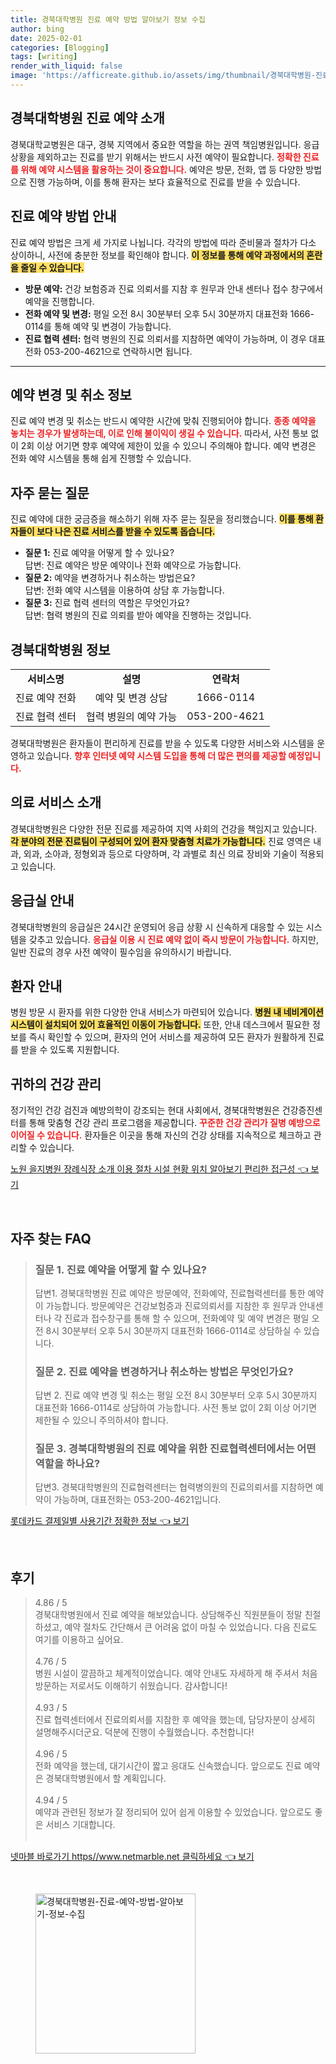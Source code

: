 ```yaml
---
title: 경북대학병원 진료 예약 방법 알아보기 정보 수집
author: bing
date: 2025-02-01
categories: [Blogging]
tags: [writing]
render_with_liquid: false
image: 'https://afficreate.github.io/assets/img/thumbnail/경북대학병원-진료-예약-방법-알아보기-정보-수집.webp'
---
```



<h2 id='경북대학병원_진료예약소개'>경북대학병원 진료 예약 소개</h2>

<p>경북대학교병원은 대구, 경북 지역에서 중요한 역할을 하는 권역 책임병원입니다. 응급 상황을 제외하고는 진료를 받기 위해서는 반드시 사전 예약이 필요합니다. <b><span style="color: #ee2323;">정확한 진료를 위해 예약 시스템을 활용하는 것이 중요합니다.</span></b> 예약은 방문, 전화, 앱 등 다양한 방법으로 진행 가능하며, 이를 통해 환자는 보다 효율적으로 진료를 받을 수 있습니다.</p>

<h2 id='진료예약방법_안내'>진료 예약 방법 안내</h2>

<p>진료 예약 방법은 크게 세 가지로 나뉩니다. 각각의 방법에 따라 준비물과 절차가 다소 상이하니, 사전에 충분한 정보를 확인해야 합니다. <b><span style="background-color: #ffe066;">이 정보를 통해 예약 과정에서의 혼란을 줄일 수 있습니다.</span></b></p>

<ul>
    <li><b>방문 예약:</b> 건강 보험증과 진료 의뢰서를 지참 후 원무과 안내 센터나 접수 창구에서 예약을 진행합니다.</li>
    <li><b>전화 예약 및 변경:</b> 평일 오전 8시 30분부터 오후 5시 30분까지 대표전화 1666-0114를 통해 예약 및 변경이 가능합니다.</li>
    <li><b>진료 협력 센터:</b> 협력 병원의 진료 의뢰서를 지참하면 예약이 가능하며, 이 경우 대표전화 053-200-4621으로 연락하시면 됩니다.</li>
</ul>

<hr />

<h2 id='예약변경및취소_정보'>예약 변경 및 취소 정보</h2>

<p>진료 예약 변경 및 취소는 반드시 예약한 시간에 맞춰 진행되어야 합니다. <b><span style="color: #ee2323;">종종 예약을 놓치는 경우가 발생하는데, 이로 인해 불이익이 생길 수 있습니다.</span></b> 따라서, 사전 통보 없이 2회 이상 어기면 향후 예약에 제한이 있을 수 있으니 주의해야 합니다. 예약 변경은 전화 예약 시스템을 통해 쉽게 진행할 수 있습니다.</p>

<h2 id='자주묻는질문'>자주 묻는 질문</h2>

<p>진료 예약에 대한 궁금증을 해소하기 위해 자주 묻는 질문을 정리했습니다. <b><span style="background-color: #ffe066;">이를 통해 환자들이 보다 나은 진료 서비스를 받을 수 있도록 돕습니다.</span></b></p>

<ul>
    <li><b>질문 1:</b> 진료 예약을 어떻게 할 수 있나요? <br> 답변: 진료 예약은 방문 예약이나 전화 예약으로 가능합니다.</li>
    <li><b>질문 2:</b> 예약을 변경하거나 취소하는 방법은요? <br> 답변: 전화 예약 시스템을 이용하여 상담 후 가능합니다.</li>
    <li><b>질문 3:</b> 진료 협력 센터의 역할은 무엇인가요? <br> 답변: 협력 병원의 진료 의뢰를 받아 예약을 진행하는 것입니다.</li>
</ul>

<h2 id='경북대학병원_정보'>경북대학병원 정보</h2>

<table>
    <tr>
        <td style="text-align: center; height: 17px;"><b>서비스명</b></td>
        <td style="text-align: center; height: 17px;"><b>설명</b></td>
        <td style="text-align: center; height: 17px;"><b>연락처</b></td>
    </tr>
    <tr>
        <td style="text-align: center; height: 17px;">진료 예약 전화</td>
        <td style="text-align: center; height: 17px;">예약 및 변경 상담</td>
        <td style="text-align: center; height: 17px;">1666-0114</td>
    </tr>
    <tr>
        <td style="text-align: center; height: 17px;">진료 협력 센터</td>
        <td style="text-align: center; height: 17px;">협력 병원의 예약 가능</td>
        <td style="text-align: center; height: 17px;">053-200-4621</td>
    </tr>
</table>

<p>경북대학병원은 환자들이 편리하게 진료를 받을 수 있도록 다양한 서비스와 시스템을 운영하고 있습니다. <b><span style="color: #ee2323;">향후 인터넷 예약 시스템 도입을 통해 더 많은 편의를 제공할 예정입니다.</span></b></p>

<h2 id='의료서비스_소개'>의료 서비스 소개</h2>

<p>경북대학병원은 다양한 전문 진료를 제공하여 지역 사회의 건강을 책임지고 있습니다. <b><span style="background-color: #ffe066;">각 분야의 전문 진료팀이 구성되어 있어 환자 맞춤형 치료가 가능합니다.</span></b> 진료 영역은 내과, 외과, 소아과, 정형외과 등으로 다양하며, 각 과별로 최신 의료 장비와 기술이 적용되고 있습니다.</p>

<h2 id='응급실_안내'>응급실 안내</h2>

<p>경북대학병원의 응급실은 24시간 운영되어 응급 상황 시 신속하게 대응할 수 있는 시스템을 갖추고 있습니다. <b><span style="color: #ee2323;">응급실 이용 시 진료 예약 없이 즉시 방문이 가능합니다.</span></b> 하지만, 일반 진료의 경우 사전 예약이 필수임을 유의하시기 바랍니다.</p>

<h2 id='환자_안내'>환자 안내</h2>

<p>병원 방문 시 환자를 위한 다양한 안내 서비스가 마련되어 있습니다. <b><span style="background-color: #ffe066;">병원 내 네비게이션 시스템이 설치되어 있어 효율적인 이동이 가능합니다.</span></b> 또한, 안내 데스크에서 필요한 정보를 즉시 확인할 수 있으며, 환자의 언어 서비스를 제공하여 모든 환자가 원활하게 진료를 받을 수 있도록 지원합니다.</p>

<h2 id='귀하의_건강관리'>귀하의 건강 관리</h2>

<p>정기적인 건강 검진과 예방의학이 강조되는 현대 사회에서, 경북대학병원은 건강증진센터를 통해 맞춤형 건강 관리 프로그램을 제공합니다. <b><span style="color: #ee2323;">꾸준한 건강 관리가 질병 예방으로 이어질 수 있습니다.</span></b> 환자들은 이곳을 통해 자신의 건강 상태를 지속적으로 체크하고 관리할 수 있습니다.</p>


<p><a class="click-button" title="노원 을지병원 장례식장 소개 이용 절차 시설 현황 위치 알아보기 편리한 접근성" href="https://afficreate.github.io/posts/%EB%85%B8%EC%9B%90-%EC%9D%84%EC%A7%80%EB%B3%91%EC%9B%90-%EC%9E%A5%EB%A1%80%EC%8B%9D%EC%9E%A5-%EC%86%8C%EA%B0%9C-%EC%9D%B4%EC%9A%A9-%EC%A0%88%EC%B0%A8-%EC%8B%9C%EC%84%A4-%ED%98%84%ED%99%A9-%EC%9C%84%EC%B9%98-%EC%95%8C%EC%95%84%EB%B3%B4%EA%B8%B0-%ED%8E%B8%EB%A6%AC%ED%95%9C-%EC%A0%91%EA%B7%BC%EC%84%B1/" rel="dofollow">노원 을지병원 장례식장 소개 이용 절차 시설 현황 위치 알아보기 편리한 접근성 👈 보기</a></p><br>
<h2 id='자주_찾는_FAQ'>자주 찾는 FAQ</h2>
<div itemscope="" itemtype="https://schema.org/FAQPage"> 
<blockquote> 
<div itemscope="" itemprop="mainEntity" itemtype="https://schema.org/Question"> 
<h3 itemprop="name">질문 1. 진료 예약을 어떻게 할 수 있나요?</h3> 
<div itemscope="" itemprop="acceptedAnswer" itemtype="https://schema.org/Answer"> 
<span itemprop="text"> 
<p>답변1. 경북대학병원 진료 예약은 방문예약, 전화예약, 진료협력센터를 통한 예약이 가능합니다. 방문예약은 건강보험증과 진료의뢰서를 지참한 후 원무과 안내센터나 각 진료과 접수창구를 통해 할 수 있으며, 전화예약 및 예약 변경은 평일 오전 8시 30분부터 오후 5시 30분까지 대표전화 1666-0114로 상담하실 수 있습니다.</p> 
</span> 
</div> 
</div> 
<div itemscope="" itemprop="mainEntity" itemtype="https://schema.org/Question"> 
<h3 itemprop="name">질문 2. 진료 예약을 변경하거나 취소하는 방법은 무엇인가요?</h3> 
<div itemscope="" itemprop="acceptedAnswer" itemtype="https://schema.org/Answer"> 
<span itemprop="text"> 
<p>답변 2. 진료 예약 변경 및 취소는 평일 오전 8시 30분부터 오후 5시 30분까지 대표전화 1666-0114로 상담하여 가능합니다. 사전 통보 없이 2회 이상 어기면 제한될 수 있으니 주의하셔야 합니다.</p> 
</span> 
</div> 
</div> 
<div itemscope="" itemprop="mainEntity" itemtype="https://schema.org/Question"> 
<h3 itemprop="name">질문 3. 경북대학병원의 진료 예약을 위한 진료협력센터에서는 어떤 역할을 하나요?</h3> 
<div itemscope="" itemprop="acceptedAnswer" itemtype="https://schema.org/Answer"> 
<span itemprop="text"> 
<p>답변3. 경북대학병원의 진료협력센터는 협력병의원의 진료의뢰서를 지참하면 예약이 가능하며, 대표전화는 053-200-4621입니다.</p> 
</span> 
</div> 
</div> 
</blockquote> 
</div>
<p><a class="click-button" title="롯데카드 결제일별 사용기간 정확한 정보" href="https://afficreate.github.io/posts/%EB%A1%AF%EB%8D%B0%EC%B9%B4%EB%93%9C-%EA%B2%B0%EC%A0%9C%EC%9D%BC%EB%B3%84-%EC%82%AC%EC%9A%A9%EA%B8%B0%EA%B0%84-%EC%A0%95%ED%99%95%ED%95%9C-%EC%A0%95%EB%B3%B4/" rel="dofollow">롯데카드 결제일별 사용기간 정확한 정보 👈 보기</a></p><br>
<h2 id='후기'>후기</h2>
<div itemscope itemtype="https://schema.org/Product">
  <blockquote>
  <div itemprop="review" itemscope itemtype="https://schema.org/Review">
      <div itemprop="reviewRating" itemscope itemtype="https://schema.org/Rating"> <span itemprop="ratingValue">4.86</span> / <span itemprop="bestRating">5</span> </div>
      <span itemprop="reviewBody">경북대학병원에서 진료 예약을 해보았습니다. 상담해주신 직원분들이 정말 친절하셨고, 예약 절차도 간단해서 큰 어려움 없이 마칠 수 있었습니다. 다음 진료도 여기를 이용하고 싶어요.</span>
  </div>
  <br>
  <div itemprop="review" itemscope itemtype="https://schema.org/Review">
      <div itemprop="reviewRating" itemscope itemtype="https://schema.org/Rating"> <span itemprop="ratingValue">4.76</span> / <span itemprop="bestRating">5</span> </div>
      <span itemprop="reviewBody">병원 시설이 깔끔하고 체계적이었습니다. 예약 안내도 자세하게 해 주셔서 처음 방문하는 저로서도 이해하기 쉬웠습니다. 감사합니다!</span>
  </div>
  <br>
  <div itemprop="review" itemscope itemtype="https://schema.org/Review">
      <div itemprop="reviewRating" itemscope itemtype="https://schema.org/Rating"> <span itemprop="ratingValue">4.93</span> / <span itemprop="bestRating">5</span> </div>
      <span itemprop="reviewBody">진료 협력센터에서 진료의뢰서를 지참한 후 예약을 했는데, 담당자분이 상세히 설명해주시더군요. 덕분에 진행이 수월했습니다. 추천합니다!</span>
  </div>
  <br>
  <div itemprop="review" itemscope itemtype="https://schema.org/Review">
      <div itemprop="reviewRating" itemscope itemtype="https://schema.org/Rating"> <span itemprop="ratingValue">4.96</span> / <span itemprop="bestRating">5</span> </div>
      <span itemprop="reviewBody">전화 예약을 했는데, 대기시간이 짧고 응대도 신속했습니다. 앞으로도 진료 예약은 경북대학병원에서 할 계획입니다.</span>
  </div>
  <br>
  <div itemprop="review" itemscope itemtype="https://schema.org/Review">
      <div itemprop="reviewRating" itemscope itemtype="https://schema.org/Rating"> <span itemprop="ratingValue">4.94</span> / <span itemprop="bestRating">5</span> </div>
      <span itemprop="reviewBody">예약과 관련된 정보가 잘 정리되어 있어 쉽게 이용할 수 있었습니다. 앞으로도 좋은 서비스 기대합니다.</span>
  </div>
  <br>
  </blockquote>
</div>
<p><a class="click-button" title="넷마블 바로가기 https//www.netmarble.net 클릭하세요" href="https://afficreate.github.io/posts/%EB%84%B7%EB%A7%88%EB%B8%94-%EB%B0%94%EB%A1%9C%EA%B0%80%EA%B8%B0-httpswww.netmarble.net-%ED%81%B4%EB%A6%AD%ED%95%98%EC%84%B8%EC%9A%94/" rel="dofollow">넷마블 바로가기 https//www.netmarble.net 클릭하세요 👈 보기</a></p><br>
<figure class="image"><img src="https://afficreate.github.io/assets/img/thumbnail/경북대학병원-진료-예약-방법-알아보기-정보-수집.webp" alt="경북대학병원-진료-예약-방법-알아보기-정보-수집" width="256" height="256"></figure>